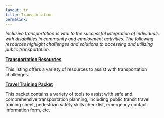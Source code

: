 ```yaml
---
layout: tr
title: Transportation
permalink: 
---
```

_Inclusive transportation is vital to the successful integration of individuals with disabilities in community and employment activities. The following resources highlight  challenges and solutions to accessing and utilizing public transportation._

[**Transportation Resources**](<http://employmentfirstma.org/files/Transportation Resources.doc>)

This listing offers a variety of resources to assist with transportation challenges.

[**Travel Training Packet**](<http://employmentfirstma.org/files/Travel Training Forms.doc>)

This packet contains a variety of tools to assist with safe and comprehensive transportation planning, including public transit travel training sheet, pedestrian safety skills checklist, emergency contact information form, etc.
